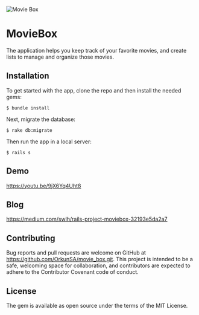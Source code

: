 ![Movie Box](https://user-images.githubusercontent.com/63612622/110399222-11809f80-803b-11eb-95a3-3f026660c18b.png)


# MovieBox

The application helps you keep track of your favorite movies, and create lists to manage and organize those movies. 

## Installation

To get started with the app, clone the repo and then install the needed gems:

`$ bundle install`

Next, migrate the database:

`$ rake db:migrate`

Then run the app in a local server:

`$ rails s`

## Demo

https://youtu.be/9jX6Yq4Uht8

## Blog

https://medium.com/swlh/rails-project-moviebox-32193e5da2a7

## Contributing

Bug reports and pull requests are welcome on GitHub at https://github.com/OrkunSA/movie_box.git. This project is intended to be a safe, welcoming space for collaboration, and contributors are expected to adhere to the Contributor Covenant code of conduct.

## License

The gem is available as open source under the terms of the MIT License.


